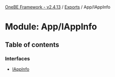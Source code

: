 [OneBE Framework - v2.4.13](../README.md) / [Exports](../modules.md) / App/IAppInfo

# Module: App/IAppInfo

## Table of contents

### Interfaces

- [IAppInfo](../interfaces/App_IAppInfo.IAppInfo.md)
